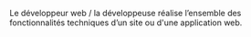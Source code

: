<p> Le développeur web / la développeuse réalise l’ensemble des fonctionnalités techniques d’un site ou d'une application web.  </p>
